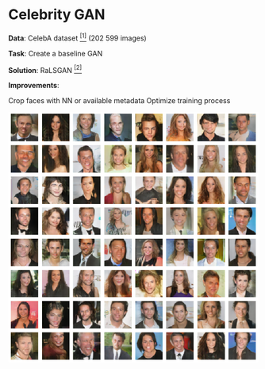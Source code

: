 # Celebrity GAN

__Data__: CelebA dataset [<sup>[1]</sup>](http://mmlab.ie.cuhk.edu.hk/projects/CelebA.html) (202 599 images)

__Task__: Create a baseline GAN 

__Solution__: RaLSGAN [<sup>[2]</sup>](https://arxiv.org/abs/1807.00734)

__Improvements__:

Crop faces with NN or available metadata
Optimize training process

![](example_output.png)
